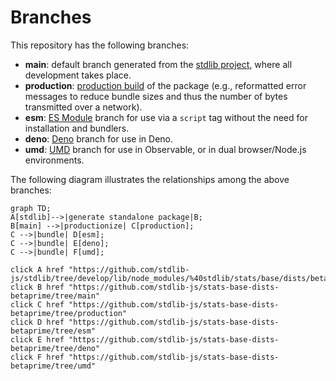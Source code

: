 <!--

@license Apache-2.0

Copyright (c) 2022 The Stdlib Authors.

Licensed under the Apache License, Version 2.0 (the "License");
you may not use this file except in compliance with the License.
You may obtain a copy of the License at

    http://www.apache.org/licenses/LICENSE-2.0

Unless required by applicable law or agreed to in writing, software
distributed under the License is distributed on an "AS IS" BASIS,
WITHOUT WARRANTIES OR CONDITIONS OF ANY KIND, either express or implied.
See the License for the specific language governing permissions and
limitations under the License.

-->

# Branches

This repository has the following branches:

-   **main**: default branch generated from the [stdlib project][stdlib-url], where all development takes place.
-   **production**: [production build][production-url] of the package (e.g., reformatted error messages to reduce bundle sizes and thus the number of bytes transmitted over a network).
-   **esm**: [ES Module][esm-url] branch for use via a `script` tag without the need for installation and bundlers.
-   **deno**: [Deno][deno-url] branch for use in Deno.
-   **umd**: [UMD][umd-url] branch for use in Observable, or in dual browser/Node.js environments.

The following diagram illustrates the relationships among the above branches:

```mermaid
graph TD;
A[stdlib]-->|generate standalone package|B;
B[main] -->|productionize| C[production];
C -->|bundle| D[esm];
C -->|bundle| E[deno];
C -->|bundle| F[umd];

click A href "https://github.com/stdlib-js/stdlib/tree/develop/lib/node_modules/%40stdlib/stats/base/dists/betaprime"
click B href "https://github.com/stdlib-js/stats-base-dists-betaprime/tree/main"
click C href "https://github.com/stdlib-js/stats-base-dists-betaprime/tree/production"
click D href "https://github.com/stdlib-js/stats-base-dists-betaprime/tree/esm"
click E href "https://github.com/stdlib-js/stats-base-dists-betaprime/tree/deno"
click F href "https://github.com/stdlib-js/stats-base-dists-betaprime/tree/umd"
```

[stdlib-url]: https://github.com/stdlib-js/stdlib/tree/develop/lib/node_modules/%40stdlib/stats/base/dists/betaprime
[production-url]: https://github.com/stdlib-js/stats-base-dists-betaprime/tree/production
[deno-url]: https://github.com/stdlib-js/stats-base-dists-betaprime/tree/deno
[umd-url]: https://github.com/stdlib-js/stats-base-dists-betaprime/tree/umd
[esm-url]: https://github.com/stdlib-js/stats-base-dists-betaprime/tree/esm